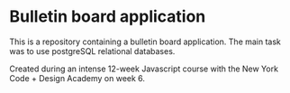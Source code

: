 # Bulletin board application
This is a repository containing a bulletin board application. The main task was to use postgreSQL relational databases.

Created during an intense 12-week Javascript course with the New York Code + Design Academy on week 6.


